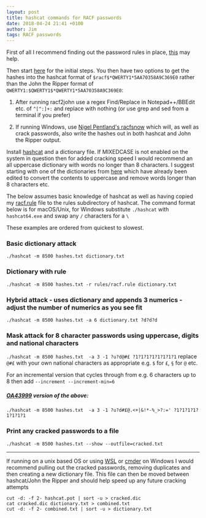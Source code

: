 ```yaml
---
layout: post
title: hashcat commands for RACF passwords
date: 2018-04-24 21:41 +0100
author: Jim
tags: RACF passwords
---
```

First of all I recommend finding out the password rules in place, [this](https://github.com/lnlyssg/zos/blob/master/SETRRCVT.rexx) may help.

Then start [here](https://mainframed767.tumblr.com/post/43072129477/how-to-copy-the-racf-database-off-the-mainframe) for the initial steps. You then have two options to get the hashes into the hashcat format of `$racf$*QWERTY1*5AA70358A9C369E0` rather than the John the Ripper format of `QWERTY1:$QWERTY1$*QWERTY1*5AA70358A9C369E0`:

1. After running racf2john use a regex Find/Replace in Notepad++/BBEdit etc. of `^[^:]+:` and replace with nothing (or use grep and sed from a terminal if you prefer)

2. If running Windows, use [Nigel Pentland's racfsnow](https://www.nigelpentland.co.uk/utilities/) which will, as well as crack passwords, also write the hashes out in both hashcat and John the Ripper output.

Install [hashcat](https://hashcat.net/hashcat/) and a dictionary file. If MIXEDCASE is not enabled on the system in question then for added cracking speed I would recommend an all uppercase dictionary with words no longer than 8 characters. I suggest starting with one of the dictionaries from [here](https://github.com/lnlyssg/MFwordlists) which have already been edited to convert the contents to uppercase and remove words longer than 8 characters etc.

The below assumes basic knowledge of hashcat as well as having copied my [racf.rule](https://github.com/lnlyssg/zos/blob/master/racf.rule) file to the rules subdirectory of hashcat. The command format below is for macOS/Unix, for Windows substitute `./hashcat` with `hashcat64.exe` and swap any `/` characters for a `\`

These examples are ordered from quickest to slowest.


### Basic dictionary attack
`./hashcat -m 8500 hashes.txt dictionary.txt`

### Dictionary with rule
`./hashcat -m 8500 hashes.txt -r rules/racf.rule dictionary.txt`

### Hybrid attack - uses dictionary and appends 3 numerics - adjust the number of numerics as you see fit
`./hashcat -m 8500 hashes.txt -a 6 dictionary.txt ?d?d?d`

### Mask attack for 8 character passwords using uppercase, digits and national characters
`./hashcat -m 8500 hashes.txt  -a 3 -1 ?u?d@#£ ?1?1?1?1?1?1?1?1`
replace `@#£` with your own national characters as appropriate e.g. `$` for `£`, `§` for `@` etc.

For an incremental version that cycles through from e.g. 6 characters up to 8 then add `--increment --increment-min=6`

##### [OA43999](https://www.ibm.com/support/docview.wss?uid=isg1OA43999) version of the above:
`./hashcat -m 8500 hashes.txt  -a 3 -1 ?u?d#£@.<+|&!*-%_>?:=' ?1?1?1?1?1?1?1?1`

### Print any cracked passwords to a file
`./hashcat -m 8500 hashes.txt --show --outfile=cracked.txt`

___
If running on a unix based OS or using [WSL](https://docs.microsoft.com/en-us/windows/wsl/install-win10) or [cmder](http://cmder.net/) on Windows I would recommend pulling out the cracked passwords, removing duplicates and then creating a new dictionary file. This file can then be moved between hashcat/John the Ripper and should help speed up any future cracking attempts

```
cut -d: -f 2- hashcat.pot | sort -u > cracked.dic
cat cracked.dic dictionary.txt > combined.txt
cut -d: -f 2- combined.txt | sort -u > dictionary.txt
```

